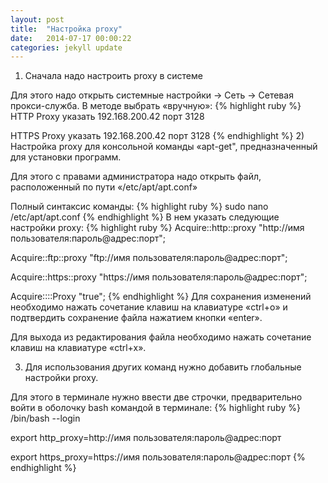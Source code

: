 ```yaml
---
layout: post
title:  "Настройка proxy"
date:   2014-07-17 00:00:22
categories: jekyll update
---
```



1) Сначала надо настроить proxy в системе

Для этого надо открыть системные настройки → Сеть → Сетевая прокси-служба. В методе выбрать «вручную»:
{% highlight ruby %}
HTTP Proxy указать 192.168.200.42 порт 3128

HTTPS Proxy указать 192.168.200.42 порт 3128
{% endhighlight %}
2) Настройка proxy для консольной команды «apt-get", предназначенный для установки программ.

Для этого с правами администратора надо открыть файл, расположенный по пути «/etc/apt/apt.conf»

Полный синтаксис команды: 
{% highlight ruby %}
sudo nano /etc/apt/apt.conf
{% endhighlight %}
В нем указать следующие настройки proxy:
{% highlight ruby %}
Acquire::http::proxy "http://имя пользователя:пароль@адрес:порт"; 

Acquire::ftp::proxy "ftp://имя пользователя:пароль@адрес:порт"; 

Acquire::https::proxy "https://имя пользователя:пароль@адрес:порт"; 

Acquire::::Proxy "true";
{% endhighlight %}
Для сохранения изменений необходимо нажать сочетание клавиш на клавиатуре «ctrl+o» и подтвердить сохранение файла нажатием кнопки «enter».

Для выхода из редактирования файла необходимо нажать сочетание клавиш на клавиатуре «ctrl+x».

3) Для использования других команд нужно добавить глобальные настройки proxy.

Для этого в терминале нужно ввести две строчки, предварительно войти в оболочку bash командой в терминале:
{% highlight ruby %}
/bin/bash --login

export http_proxy=http://имя пользователя:пароль@адрес:порт

export https_proxy=https://имя пользователя:пароль@адрес:порт
{% endhighlight %}


[jekyll-gh]: https://github.com/jekyll/jekyll
[jekyll]:    http://jekyllrb.com
